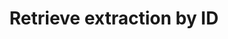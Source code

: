 ---
title: Retrieve extraction by ID
excerpt: >-
  Use this endpoint in conjunction with asynchronous extraction requests to
  retrieve your results.

  You can also use this endpoint to retrieve the results for documents
  extractions from the synchronous /extract endpoint.

  To poll extraction status, check the `status` field in this endpoint's
  response.

  When the extraction completes, the returned status is `COMPLETE` and the
  response includes results in the

  `parsed_document` field.  For fields in the extraction for which Sensible
  couldn't find a value, Sensible returns null.
api:
  file: extraction.json
  operationId: retrieving-results
deprecated: false
hidden: false
metadata:
  title: ''
  description: ''
  robots: index
next:
  description: ''
---
